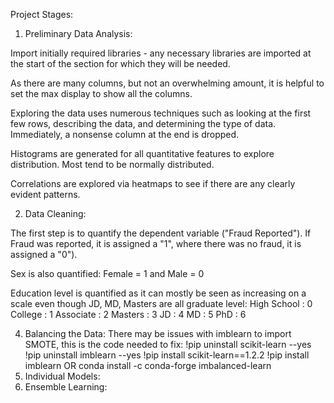 Project Stages:
1) Preliminary Data Analysis:
   
Import initially required libraries - any necessary libraries are imported at the start of the section for which they will be needed.

As there are many columns, but not an overwhelming amount, it is helpful to set the max display to show all the columns.

Exploring the data uses numerous techniques such as looking at the first few rows, describing the data, and determining the type of data. Immediately, a nonsense column at the end is dropped.

Histograms are generated for all quantitative features to explore distribution. Most tend to be normally distributed.

Correlations are explored via heatmaps to see if there are any clearly evident patterns. 
   
2) Data Cleaning:

The first step is to quantify the dependent variable ("Fraud Reported"). If Fraud was reported, it is assigned a "1", where there was no fraud, it is assigned a "0").

Sex is also quantified: Female = 1 and Male = 0

Education level is quantified as it can mostly be seen as increasing on a scale even though JD, MD, Masters are all graduate level:
High School : 0
College : 1
Associate : 2
Masters : 3
JD : 4
MD : 5
PhD : 6
   
4) Balancing the Data:
There may be issues with imblearn to import SMOTE, this is the code needed to fix:
  !pip uninstall scikit-learn --yes
  !pip uninstall imblearn --yes
  !pip install scikit-learn==1.2.2
  !pip install imblearn
OR 
  conda install -c conda-forge imbalanced-learn
5) Individual Models:
6) Ensemble Learning:
